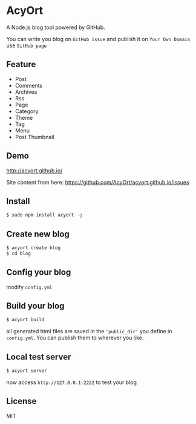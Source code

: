 # AcyOrt

A Node.js blog tool powered by GitHub.

You can write you blog on `GitHub issue` and publish it on `Your Own Domain` use `GitHub page`

## Feature

- Post 
- Comments
- Archives
- Rss
- Page 
- Category
- Theme
- Tag 
- Menu
- Post Thumbnail

## Demo

http://acyort.github.io/

Site content from here: https://github.com/AcyOrt/acyort.github.io/issues

## Install

```bash
$ sudo npm install acyort -g
```

## Create new blog

```bash
$ acyort create blog
$ cd blog
```

## Config your blog

modify `config.yml`

## Build your blog

```bash
$ acyort build
```

all generated html files are saved in the `'public_dir'` you define in `config.yml`. You can publish them to wherever you like.

## Local test server

```bash
$ acyort server
```

now access `http://127.0.0.1:2222` to test your blog

## License

MIT